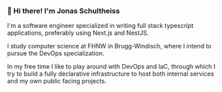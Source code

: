 <div align="left">
<h3>👋 Hi there! I'm Jonas Schultheiss</h3>
<div align="left">

<p align="left">
I'm a software engineer specialized in writing full stack typescript applications, preferably using Next.js and NestJS.
</p>

<p align="left">
I study computer science at FHNW in Brugg-Windisch, where I intend to pursue the DevOps specialization.
</p>

<p align="left">
In my free time I like to play around with DevOps and IaC, through which I try to build a fully declarative infrastructure to host both internal services and my own public facing projects.
</p>
</div>
</div>
